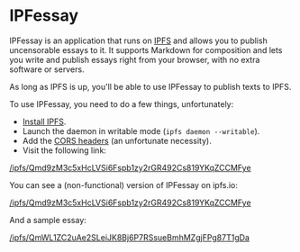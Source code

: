 IPFessay
========

IPFessay is an application that runs on [IPFS](https://ipfs.io/) and allows you
to publish uncensorable essays to it. It supports Markdown for composition and
lets you write and publish essays right from your browser, with no extra
software or servers.

As long as IPFS is up, you'll be able to use IPFessay to publish texts to IPFS.

To use IPFessay, you need to do a few things, unfortunately:

* [Install IPFS](https://ipfs.io/docs/install/).
* Launch the daemon in writable mode (`ipfs daemon --writable`).
* Add the [CORS headers](https://github.com/ipfs/js-ipfs-api#cors) (an
  unfortunate necessity).
* Visit the following link:

[/ipfs/Qmd9zM3c5xHcLVSi6Fspb1zy2rGR492Cs819YKqZCCMFye](http://localhost:8080/ipfs/Qmd9zM3c5xHcLVSi6Fspb1zy2rGR492Cs819YKqZCCMFye)

You can see a (non-functional) version of IPFessay on ipfs.io:

[/ipfs/Qmd9zM3c5xHcLVSi6Fspb1zy2rGR492Cs819YKqZCCMFye](https://ipfs.io/ipfs/Qmd9zM3c5xHcLVSi6Fspb1zy2rGR492Cs819YKqZCCMFye)

And a sample essay:

[/ipfs/QmWL1ZC2uAe2SLeiJK8Bj6P7RSsueBmhMZgjFPg87T1gDa](https://ipfs.io/ipfs/QmWL1ZC2uAe2SLeiJK8Bj6P7RSsueBmhMZgjFPg87T1gDa)
